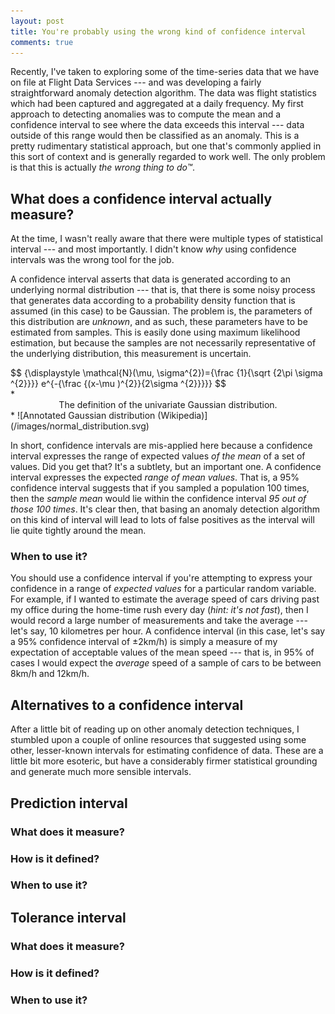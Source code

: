 ```yaml
---
layout: post
title: You're probably using the wrong kind of confidence interval
comments: true
---
```


Recently, I've taken to exploring some of the time-series data that we have on
file at Flight Data Services --- and was developing a fairly straightforward
anomaly detection algorithm. The data was flight statistics which had been
captured and aggregated at a daily frequency. My first approach to detecting
anomalies was to compute the mean and a confidence interval to see where the
data exceeds this interval --- data outside of this range would then be
classified as an anomaly. This is a pretty rudimentary statistical approach,
but one that's commonly applied in this sort of context and is generally
regarded to work well. The only problem is that this is actually *the wrong
thing to do™*.

<!-- more -->

## What does a confidence interval actually measure?

At the time, I wasn't really aware that there were multiple types of
statistical interval --- and most importantly. I didn't know *why* using
confidence intervals was the wrong tool for the job.

A confidence interval asserts that data is generated according to an underlying
normal distribution --- that is, that there is some noisy process that
generates data according to a probability density function that is assumed (in
this case) to be Gaussian. The problem is, the parameters of this distribution
are *unknown*, and as such, these parameters have to be estimated from samples.
This is easily done using maximum likelihood estimation, but because the
samples are not necessarily representative of the underlying distribution, this
measurement is uncertain.

<div>
$$
{\displaystyle \mathcal{N}(\mu, \sigma^{2})={\frac {1}{\sqrt {2\pi \sigma ^{2}}}} e^{-{\frac {(x-\mu )^{2}}{2\sigma ^{2}}}}}
$$
</div>
*<center>The definition of the univariate Gaussian distribution.</center>*
![Annotated Gaussian distribution (Wikipedia)](/images/normal_distribution.svg)

In short, confidence intervals are mis-applied here because a confidence
interval expresses the range of expected values *of the mean* of a set of
values. Did you get that? It's a subtlety, but an important one. A confidence
interval expresses the expected *range of mean values*. That is, a 95%
confidence interval suggests that if you sampled a population 100 times, then
the *sample mean* would lie within the confidence interval *95 out of those 100
times*. It's clear then, that basing an anomaly detection algorithm on this
kind of interval will lead to lots of false positives as the interval will lie
quite tightly around the mean.

### When to use it?

You should use a confidence interval if you're attempting to express your
confidence in a range of *expected values* for a particular random variable.
For example, if I wanted to estimate the average speed of cars driving past my
office during the home-time rush every day (*hint: it's not fast*), then I
would record a large number of measurements and take the average --- let's say,
10 kilometres per hour. A confidence interval (in this case, let's say a 95%
confidence interval of ±2km/h) is simply a measure of my expectation of
acceptable values of the mean speed --- that is, in 95% of cases I would expect
the *average* speed of a sample of cars to be between 8km/h and 12km/h.


## Alternatives to a confidence interval

After a little bit of reading up on other anomaly detection techniques, I
stumbled upon a couple of online resources that suggested using some other,
lesser-known intervals for estimating confidence of data. These are a little
bit more esoteric, but have a considerably firmer statistical grounding and
generate much more sensible intervals.

## Prediction interval

### What does it measure?

### How is it defined?

### When to use it?

## Tolerance interval

### What does it measure?

### How is it defined?

### When to use it?


[kmjn]: http://www.kmjn.org/notes/tolerance_intervals.html
